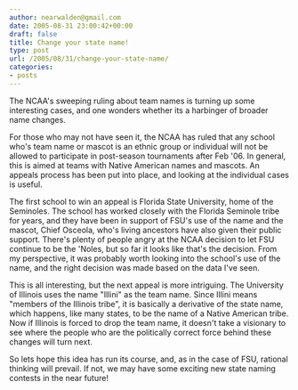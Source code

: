 ```yaml
---
author: nearwalden@gmail.com
date: 2005-08-31 23:00:42+00:00
draft: false
title: Change your state name!
type: post
url: /2005/08/31/change-your-state-name/
categories:
- posts
---
```


The NCAA's sweeping ruling about team names is turning up some interesting cases, and one wonders whether its a harbinger of broader name changes.  





For those who may not have seen it, the NCAA has ruled that any school who's team name or mascot is an ethnic group or individual will not be allowed to participate in post-season tournaments after Feb '06.  In general, this is aimed at teams with Native American names and mascots.  An appeals process has been put into place, and looking at the individual cases is useful.





The first school to win an appeal is Florida State University, home of the Seminoles.  The school has worked closely with the Florida Seminole tribe for years, and they have been in support of FSU's use of the name and the mascot, Chief Osceola, who's living ancestors have also given their public support.  There's plenty of people angry at the NCAA decision to let FSU continue to be the 'Noles, but so far it looks like that's the decision.  From my perspective, it was probably worth looking into the school's use of the name, and the right decision was made based on the data I've seen.





This is all interesting, but the next appeal is more intriguing.  The University of Illinois uses the name "Illini" as the team name.  Since Illini means "members of the Illinois tribe", it is basically a derivative of the state name, which happens, like many states, to be the name of a Native American tribe.  Now if Illinois is forced to drop the team name, it doesn't take a visionary to see where the people who are the politically correct force behind these changes will turn next.  





So lets hope this idea has run its course, and, as in the case of FSU, rational thinking will prevail.  If not, we may have some exciting new state naming contests in the near future!



